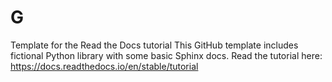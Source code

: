 # G
Template for the Read the Docs tutorial This GitHub template includes fictional Python library with some basic Sphinx docs.  Read the tutorial here: https://docs.readthedocs.io/en/stable/tutorial
